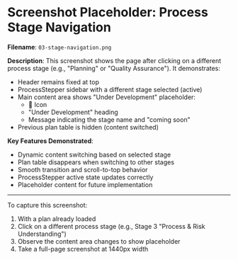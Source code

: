 # Screenshot Placeholder: Process Stage Navigation

**Filename**: `03-stage-navigation.png`

**Description**: 
This screenshot shows the page after clicking on a different process stage (e.g., "Planning" or "Quality Assurance"). It demonstrates:
- Header remains fixed at top
- ProcessStepper sidebar with a different stage selected (active)
- Main content area shows "Under Development" placeholder:
  - 🚧 Icon
  - "Under Development" heading
  - Message indicating the stage name and "coming soon"
- Previous plan table is hidden (content switched)

**Key Features Demonstrated**:
- Dynamic content switching based on selected stage
- Plan table disappears when switching to other stages
- Smooth transition and scroll-to-top behavior
- ProcessStepper active state updates correctly
- Placeholder content for future implementation

---

To capture this screenshot:
1. With a plan already loaded
2. Click on a different process stage (e.g., Stage 3 "Process & Risk Understanding")
3. Observe the content area changes to show placeholder
4. Take a full-page screenshot at 1440px width
